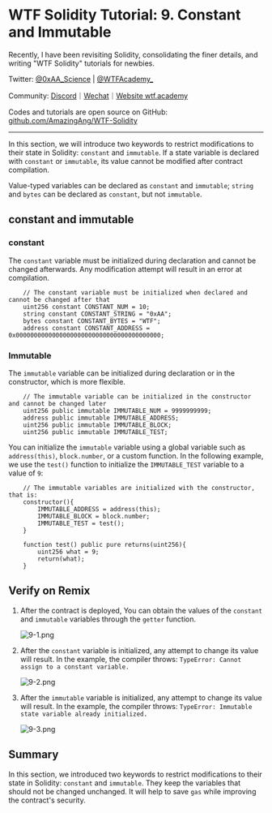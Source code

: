 # WTF Solidity Tutorial: 9. Constant and Immutable

Recently, I have been revisiting Solidity, consolidating the finer details, and writing "WTF Solidity" tutorials for newbies. 

Twitter: [@0xAA_Science](https://twitter.com/0xAA_Science) | [@WTFAcademy_](https://twitter.com/WTFAcademy_)

Community: [Discord](https://discord.gg/5akcruXrsk)｜[Wechat](https://docs.google.com/forms/d/e/1FAIpQLSe4KGT8Sh6sJ7hedQRuIYirOoZK_85miz3dw7vA1-YjodgJ-A/viewform?usp=sf_link)｜[Website wtf.academy](https://wtf.academy)

Codes and tutorials are open source on GitHub: [github.com/AmazingAng/WTF-Solidity](https://github.com/AmazingAng/WTF-Solidity)


-----

In this section, we will introduce two keywords to restrict modifications to their state in Solidity: `constant` and `immutable`. If a state variable is declared with `constant` or `immutable`, its value cannot be modified after contract compilation.

Value-typed variables can be declared as `constant` and `immutable`; `string` and `bytes` can be declared as `constant`, but not `immutable`.

## constant and immutable

### constant

The `constant` variable must be initialized during declaration and cannot be changed afterwards. Any modification attempt will result in an error at compilation. 

``` solidity
    // The constant variable must be initialized when declared and cannot be changed after that
    uint256 constant CONSTANT_NUM = 10;
    string constant CONSTANT_STRING = "0xAA";
    bytes constant CONSTANT_BYTES = "WTF";
    address constant CONSTANT_ADDRESS = 0x0000000000000000000000000000000000000000;
```

### Immutable

The `immutable` variable can be initialized during declaration or in the constructor, which is more flexible.

``` solidity
    // The immutable variable can be initialized in the constructor and cannot be changed later
    uint256 public immutable IMMUTABLE_NUM = 9999999999;
    address public immutable IMMUTABLE_ADDRESS;
    uint256 public immutable IMMUTABLE_BLOCK;
    uint256 public immutable IMMUTABLE_TEST;
```

You can initialize the `immutable` variable using a global variable such as `address(this)`, `block.number`, or a custom function. In the following example, we use the `test()` function to initialize the `IMMUTABLE_TEST` variable to a value of `9`:

``` solidity
    // The immutable variables are initialized with the constructor, that is:
    constructor(){
        IMMUTABLE_ADDRESS = address(this);
        IMMUTABLE_BLOCK = block.number;
        IMMUTABLE_TEST = test();
    }

    function test() public pure returns(uint256){
        uint256 what = 9;
        return(what);
    }
```


## Verify on Remix

1. After the contract is deployed, You can obtain the values of the `constant` and `immutable` variables through the `getter` function. 

   ![9-1.png](./img/9-1.png)   
   
2. After the `constant` variable is initialized, any attempt to change its value will result. In the example, the compiler throws: `TypeError: Cannot assign to a constant variable.`

   ![9-2.png](./img/9-2.png)   
   
3. After the `immutable` variable is initialized, any attempt to change its value will result. In the example, the compiler throws: `TypeError: Immutable state variable already initialized.`

   ![9-3.png](./img/9-3.png)

## Summary

In this section, we introduced two keywords to restrict modifications to their state in Solidity: `constant` and `immutable`. They keep the variables that should not be changed unchanged. It will help to save `gas` while improving the contract's security.


